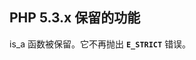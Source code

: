 PHP 5.3.x 保留的功能
--------------------

<span class="function">is\_a</span> 函数被保留。它不再抛出
**`E_STRICT`** 错误。
